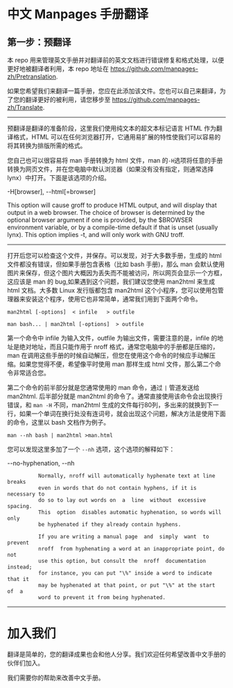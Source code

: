 # 中文 Manpages 手册翻译

## 第一步：预翻译

本 repo 用来管理英文手册并对翻译前的英文文档进行错误修复和格式处理，以便更好地被翻译者利用，本 repo 地址在 <https://github.com/manpages-zh/Pretranslation>.

如果您希望我们来翻译一篇手册，您应在此添加该文件。您也可以自己来翻译，为了您的翻译更好的被利用，请您移步至 <https://github.com/manpages-zh/Translate>.

-----------------------------------------------------------------

预翻译是翻译的准备阶段，这里我们使用纯文本的超文本标记语言 HTML 作为翻译格式，HTML 可以在任何浏览器打开，它通用易扩展的特性使我们可以容易的将其转换为排版所需的格式。

您自己也可以很容易将 man 手册转换为 html 文件，man 的` -H `选项将任意的手册转换为网页文件，并在您电脑中默认浏览器（如果没有没有指定，则通常选择 lynx）中打开。下面是该选项的介绍。

-H[browser], --html[=browser]

This  option  will  cause groff to produce HTML output, and will display that output in a web browser.  The choice of browser  is determined  by the optional browser argument if one is provided, by the $BROWSER  environment  variable,  or  by  a  compile-time default  if  that  is unset (usually lynx).  This option implies -t, and will only work with GNU troff.

----------------------------------------------

打开后您可以检查这个文件，并保存。可以发现，对于大多数手册，生成的 html 文件都没有错误，但如果手册包含表格（比如 bash 手册)，那么 man 会默认使用图片来保存，但这个图片大概因为丢失而不能被访问，所以网页会显示一个方框，这应该是 man 的 bug,如果遇到这个问题，我们建议您使用 man2html 来生成 html 文档。大多数 Linux 发行版都包含 man2html 这个小程序，您可以使用包管理器来安装这个程序，使用它也非常简单，通常我们用到下面两个命令。

`man2html [-options]  < infile   > outfile`

`man bash... | man2html [-options]  > outfile`

第一个命令中 infile 为输入文件，outfile 为输出文件，需要注意的是，infile 的地址是绝对地址，而且只能作用于 nroff 格式，通常您电脑中的手册都是压缩的，man 在调用这些手册的时候自动解压，但您在使用这个命令的时候应手动解压缩。如果您觉得不便，希望像平时使用 man 那样生成 html 文件，那么第二个命令非常适合您。

第二个命令的前半部分就是您通常使用的 man 命令，通过 `|` 管道发送给 man2html. 后半部分就是 man2html 的命令了。通常直接使用该命令会出现换行错误，和 `man -H` 不同，man2html 生成的文件每行80列，多出来的就换到下一行，如果一个单词在换行处没有连词号，就会出现这个问题，解决方法是使用下面的命令，这里以 bash 文档作为例子。

`man --nh bash | man2html >man.html`

您可以发现这里多加了一个 `--nh` 选项，这个选项的解释如下：

--no-hyphenation, --nh

              Normally, nroff will automatically hyphenate text at line breaks
              even in words that do not contain hyphens, if it is necessary to
              do so to lay out words on  a  line  without  excessive  spacing.
              This  option  disables automatic hyphenation, so words will only
              be hyphenated if they already contain hyphens.

              If you are writing a manual page  and  simply  want  to  prevent
              nroff  from hyphenating a word at an inappropriate point, do not
              use this option, but consult the  nroff  documentation  instead;
              for instance, you can put "\%" inside a word to indicate that it
              may be hyphenated at that point, or put "\%" at the start  of  a
              word to prevent it from being hyphenated.

------------------------------------------------------------

# 加入我们


翻译是简单的，您的翻译成果也会和他人分享。我们欢迎任何希望改善中文手册的伙伴们加入。

我们需要你的帮助来改善中文手册。
